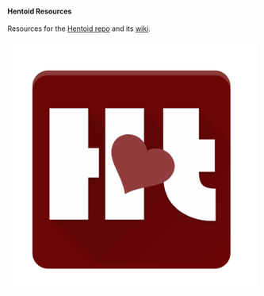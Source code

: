 <!--
  Title: Hentoid
  Description: Doujinshi Android App
-->

#### Hentoid Resources

Resources for the [Hentoid repo](https://github.com/AVnetWS/Hentoid) and its [wiki](https://github.com/AVnetWS/Hentoid/wiki).

[![Hentoid App Icon](https://raw.githubusercontent.com/AVnetWS/Hentoid-Resources/master/repo/assets/img/ic_launcher-web.png)](https://github.com/AVnetWS/Hentoid)

<meta name='keywords' content='doujin, doujinshi, download doujinshi, android app, doujin android app, doujinshi android app, doujin android download, doujinshi android download'>